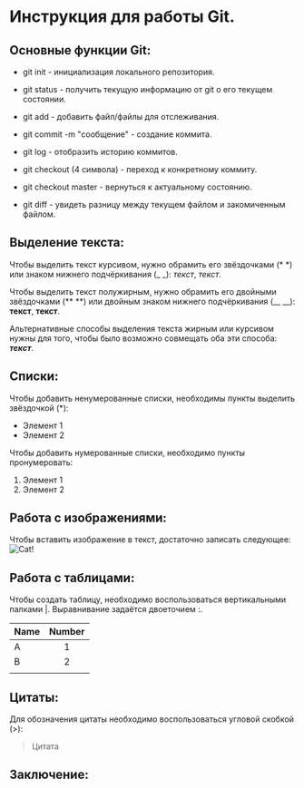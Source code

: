 # Инструкция для работы Git.

## Основные функции Git:

* git init - инициализация локального репозитория.

* git status - получить текущую информацию от git о его текущем состоянии.

* git add - добавить файл/файлы для отслеживания.

* git commit -m "сообщение" - создание коммита.

* git log - отобразить историю коммитов.

* git checkout (4 символа) - переход к конкретному коммиту.

* git checkout master - вернуться к актуальному состоянию.

* git diff - увидеть разницу между текущем файлом и закомиченным файлом.

## Выделение текста:

Чтобы выделить текст курсивом, нужно обрамить его звёздочками (* *) или знаком нижнего подчёркивания (_ _): *текст*, _текст_.

Чтобы выделить текст полужирным, нужно обрамить его двойными звёздочками (** **) или двойным знаком нижнего подчёркивания (__ __): **текст**, __текст__.

Альтернативные способы выделения текста жирным или курсивом нужны для того, чтобы было возможно совмещать оба эти способа: *__текст__*.

## Списки:

Чтобы добавить ненумерованные списки, необходимы пункты выделить звёздочкой (*):

* Элемент 1 
* Элемент 2

Чтобы добавить нумерованные списки, необходимо пункты пронумеровать:

1. Элемент 1
2. Элемент 2

## Работа с изображениями:

Чтобы вставить изображение в текст, достаточно записать следующее:
![Cat!](2742790978.jpg)


## Работа с таблицами:

Чтобы создать таблицу, необходимо воспользоваться вертикальными палками |. Выравнивание задаётся двоеточием :.

| Name | Number |
|------|:------:|
| A    |    1   |
| B    |    2   |
|               |

## Цитаты:

Для обозначения цитаты необходимо воспользоваться угловой скобкой (>): 

>Цитата

## Заключение:






